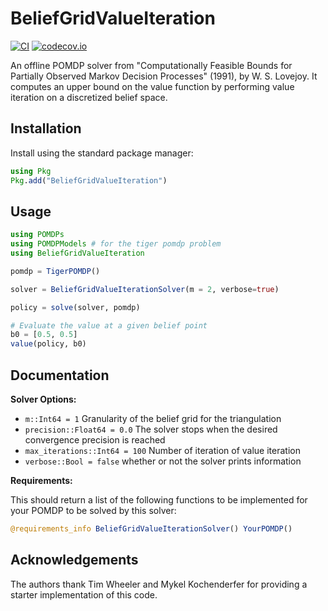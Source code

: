 # BeliefGridValueIteration

[![CI](https://github.com/JuliaPOMDP/BeliefGridValueIteration.jl/actions/workflows/CI.yml/badge.svg)](https://github.com/JuliaPOMDP/BeliefGridValueIteration.jl/actions/workflows/CI.yml)
[![codecov.io](http://codecov.io/github/JuliaPOMDP/BeliefGridValueIteration.jl/coverage.svg?branch=master)](http://codecov.io/github/JuliaPOMDP/BeliefGridValueIteration.jl?branch=master)

An offline POMDP solver from "Computationally Feasible Bounds for Partially Observed Markov Decision Processes" (1991), by W. S. Lovejoy.
It computes an upper bound on the value function by performing value iteration on a discretized belief space.

## Installation

Install using the standard package manager:

```julia
using Pkg
Pkg.add("BeliefGridValueIteration")
```

## Usage

```julia
using POMDPs
using POMDPModels # for the tiger pomdp problem
using BeliefGridValueIteration

pomdp = TigerPOMDP()

solver = BeliefGridValueIterationSolver(m = 2, verbose=true)

policy = solve(solver, pomdp)

# Evaluate the value at a given belief point
b0 = [0.5, 0.5]
value(policy, b0)
```

## Documentation

**Solver Options:**

- `m::Int64 = 1` Granularity of the belief grid for the triangulation
- `precision::Float64 = 0.0` The solver stops when the desired convergence precision is reached
- `max_iterations::Int64 = 100` Number of iteration of value iteration
- `verbose::Bool = false` whether or not the solver prints information

**Requirements:**

This should return a list of the following functions to be implemented for your POMDP to be solved by this solver:
```julia
@requirements_info BeliefGridValueIterationSolver() YourPOMDP()
```

## Acknowledgements

The authors thank Tim Wheeler and Mykel Kochenderfer for providing a starter implementation of this code.
